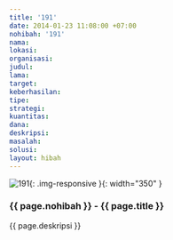 ```yaml
---
title: '191'
date: 2014-01-23 11:08:00 +07:00
nohibah: '191'
nama:
lokasi:
organisasi:
judul:
lama:
target:
keberhasilan:
tipe:
strategi:
kuantitas:
dana:
deskripsi:
masalah:
solusi:
layout: hibah
---
```


![191](/static/img/hibahcms/191.png){: .img-responsive }{: width="350" }

### {{ page.nohibah }} - {{ page.title }}

{{ page.deskripsi }}

